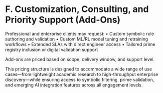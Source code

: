 # F. Customization, Consulting, and Priority Support (Add-Ons)

Professional and enterprise clients may request:
• Custom symbolic rule authoring and validation
• Custom ML/RL model tuning and retraining workflows
• Extended SLAs with direct engineer access
• Tailored prime registry inclusion or digital validation support

Add-ons are priced based on scope, delivery window, and support level.

This pricing structure is designed to accommodate a wide range of use cases—from lightweight academic research to high-throughput enterprise discovery—while ensuring access to symbolic filtering, prime validation, and emerging AI integration features across all engagement levels.

